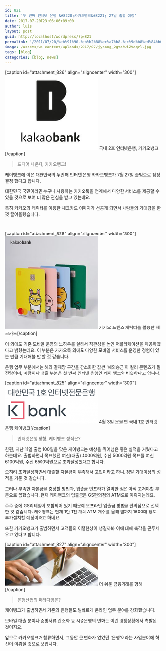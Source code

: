 ```yaml
---
id: 821
title: '두 번째 인터넷 은행 &#8220;카카오뱅크&#8221; 27일 출범 예정'
date: 2017-07-20T23:06:06+09:00
author: luis
layout: post
guid: http://localhost/wordpress/?p=821
permalink: '/2017/07/20/%eb%91%90-%eb%b2%88%ec%a7%b8-%ec%9d%b8%ed%84%b0%eb%84%b7-%ec%9d%80%ed%96%89-%ec%b9%b4%ec%b9%b4%ec%98%a4%eb%b1%85%ed%81%ac-27%ec%9d%bc-%ec%b6%9c%eb%b2%94-%ec%98%88%ec%a0%95/'
image: /assets/wp-content/uploads/2017/07/jysong_2gtohwiZVaqrl.jpg
tags: [blog]
categories: [blog, news]
---
```

[caption id="attachment_826" align="aligncenter" width="300"]<img class="size-medium wp-image-826" src="/assets/wp-content/uploads/2017/07/jysong_2gtohwiZVaqrl-300x243.jpg" alt="" width="300" height="243"> 국내 2호 인터넷은행, 카카오뱅크[/caption]
<blockquote>드디어 나온다, 카카오뱅크!</blockquote>
케이뱅크에 이은 대한민국의 두번째 인터넷 은행 카카오뱅크가 7월 27일 출범으로 잠정결정 했다고 합니다.

대한민국 국민이라면 누구나 사용하는 카카오톡을 연계해서 다양한 서비스를 제공할 수 있을 것으로 보여 더 많은 관심을 받고 있는데요.

특히 카카오의 캐릭터를 이용한 체크카드 이미지가 선공개 되면서 사람들의 기대감을 한껏 끌어올렸습니다.

&nbsp;

[caption id="attachment_828" align="aligncenter" width="300"]<img class="size-medium wp-image-828" src="/assets/wp-content/uploads/2017/07/PS17071400364-300x300.jpg" alt="" width="300" height="300"> 카카오 프렌즈 캐릭터를 활용한 체크카드[/caption]

이 외에도 기존 모바일 운영의 노하우를 살려서 직관성을 높인 어플리케이션을 제공하겠다고 밝혔는데요. 이 부분은 카카오톡 외에도 다양한 모바일 서비스를 운영한 경험이 있는 만큼 기대해볼 만 할 것 같습니다.

은행 업무 부분에서는 해외 결제망 구간을 간소화한 값싼 '해외송금'이 킬러 콘텐츠가 될 전망이며, 예금이나 대출 부분은 첫 번째 인터넷 은행인 케이 뱅크와 비슷하다고 합니다.

[caption id="attachment_825" align="aligncenter" width="300"]<img class="size-medium wp-image-825" src="/assets/wp-content/uploads/2017/07/14859080881485908088_pjh_origin-300x123.png" alt="" width="300" height="123"> 4월 3일 문을 연 국내 1호 인터넷은행 케이뱅크[/caption]
<blockquote>인터넷은행 맏형, 케이뱅크 성적은?</blockquote>
한편, 지난 11일 출범 100일을 맞은 케이뱅크는 예상을 뛰어넘은 좋은 실적을 거뒀다고 하는데요. 출범하면서 목표했던 여신(대출) 4000억원, 수신 5000억원 목표를 여신 6100억원, 수신 6500억원으로 초과달성했다고 합니다.

오히려 초과달성하면서 대출할 자본금이 부족해서 고민이라고 하니, 정말 기대이상의 성적을 거둔 것 같습니다.

그러나 부족한 자본금을 충당할 방법과, 입출금 인프라가 열악한 점은 아직 고쳐야할 부분으로 꼽혔습니다. 현재 케이뱅크의 입출금은 GS편의점의 ATM으로 이뤄지는데요.

주주 중에 GS리테일이 포함되어 있기 때문에 오프라인 입출금 방법을 편의점으로 선택한 것 같습니다. 케이뱅크는 현재 1만 1천 개의 ATM 개수를 올해 말까지 1600대 정도 추가설치할 예정이라고 하네요.

또한 카카오뱅크가 출범하면서 고객들의 이탈현상이 생길까봐 이에 대해 촉각을 곤두세우고 있다고 합니다.

[caption id="attachment_827" align="aligncenter" width="300"]<img class="size-medium wp-image-827" src="/assets/wp-content/uploads/2017/07/n-TECHNOLOGY-BANK-large570-300x125.jpg" alt="" width="300" height="125"> 더 쉬운 금융거래를 향해[/caption]
<blockquote>은행산업의 패러다임은?</blockquote>
케이뱅크가 출범하면서 기존의 은행들도 발빠르게 온라인 업무 분야를 강화했습니다.

모바일 대출 분야나 증빙서류 간소화 등 시중은행의 변화는 이런 경쟁상황에서 촉발된 것이지요.

앞으로 카카오뱅크가 합류하면서, 그동안 큰 변화가 없었던 '은행'이라는 사업분야에 혁신이 이뤄질 것으로 보입니다.